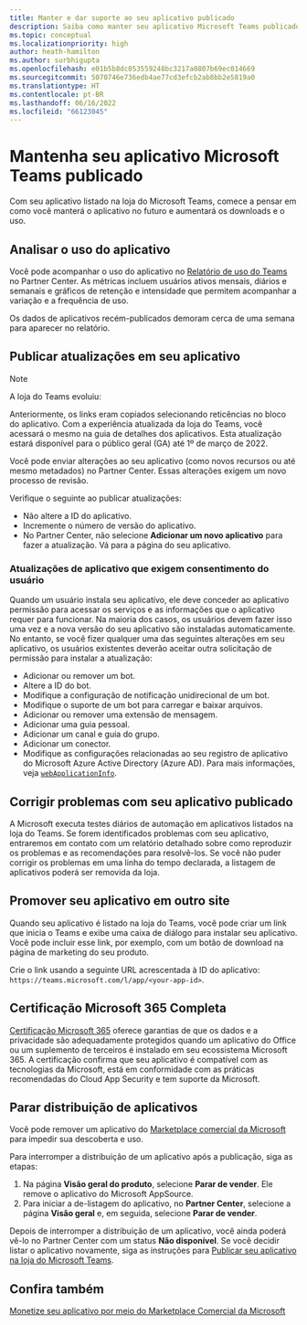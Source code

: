 ```yaml
---
title: Manter e dar suporte ao seu aplicativo publicado
description: Saiba como manter seu aplicativo Microsoft Teams publicado e o que pensar depois que sua loja estiver listada na loja do Teams e no AppSource.
ms.topic: conceptual
ms.localizationpriority: high
author: heath-hamilton
ms.author: surbhigupta
ms.openlocfilehash: e01b5b8dc053559248bc3217a0807b69ec014669
ms.sourcegitcommit: 5070746e736edb4ae77cd3efcb2ab8bb2e5819a0
ms.translationtype: HT
ms.contentlocale: pt-BR
ms.lasthandoff: 06/16/2022
ms.locfileid: "66123045"
---
```

# <a name="maintain-your-published-microsoft-teams-app"></a>Mantenha seu aplicativo Microsoft Teams publicado

Com seu aplicativo listado na loja do Microsoft Teams, comece a pensar em como você manterá o aplicativo no futuro e aumentará os downloads e o uso.

## <a name="analyze-app-usage"></a>Analisar o uso do aplicativo

Você pode acompanhar o uso do aplicativo no [Relatório de uso do Teams](/office/dev/store/teams-apps-usage) no Partner Center. As métricas incluem usuários ativos mensais, diários e semanais e gráficos de retenção e intensidade que permitem acompanhar a variação e a frequência de uso.

Os dados de aplicativos recém-publicados demoram cerca de uma semana para aparecer no relatório.

## <a name="publish-updates-to-your-app"></a>Publicar atualizações em seu aplicativo

> [!NOTE]
> A loja do Teams evoluiu:
>
> Anteriormente, os links eram copiados selecionando reticências no bloco do aplicativo. Com a experiência atualizada da loja do Teams, você acessará o mesmo na guia de detalhes dos aplicativos. Esta atualização estará disponível para o público geral (GA) até 1º de março de 2022.

Você pode enviar alterações ao seu aplicativo (como novos recursos ou até mesmo metadados) no Partner Center. Essas alterações exigem um novo processo de revisão.

Verifique o seguinte ao publicar atualizações:

* Não altere a ID do aplicativo.
* Incremente o número de versão do aplicativo.
* No Partner Center, não selecione **Adicionar um novo aplicativo** para fazer a atualização. Vá para a página do seu aplicativo.

### <a name="app-updates-requiring-user-consent"></a>Atualizações de aplicativo que exigem consentimento do usuário

Quando um usuário instala seu aplicativo, ele deve conceder ao aplicativo permissão para acessar os serviços e as informações que o aplicativo requer para funcionar. Na maioria dos casos, os usuários devem fazer isso uma vez e a nova versão do seu aplicativo são instaladas automaticamente.
No entanto, se você fizer qualquer uma das seguintes alterações em seu aplicativo, os usuários existentes deverão aceitar outra solicitação de permissão para instalar a atualização:

* Adicionar ou remover um bot.
* Altere a ID do bot.
* Modifique a configuração de notificação unidirecional de um bot.
* Modifique o suporte de um bot para carregar e baixar arquivos.
* Adicionar ou remover uma extensão de mensagem.
* Adicionar uma guia pessoal.
* Adicionar um canal e guia do grupo.
* Adicionar um conector.
* Modifique as configurações relacionadas ao seu registro de aplicativo do Microsoft Azure Active Directory (Azure AD). Para mais informações, veja [`webApplicationInfo`](~/resources/schema/manifest-schema.md#webapplicationinfo).

## <a name="fix-issues-with-your-published-app"></a>Corrigir problemas com seu aplicativo publicado

A Microsoft executa testes diários de automação em aplicativos listados na loja do Teams. Se forem identificados problemas com seu aplicativo, entraremos em contato com um relatório detalhado sobre como reproduzir os problemas e as recomendações para resolvê-los. Se você não puder corrigir os problemas em uma linha do tempo declarada, a listagem de aplicativos poderá ser removida da loja.

## <a name="promote-your-app-on-another-site"></a>Promover seu aplicativo em outro site

Quando seu aplicativo é listado na loja do Teams, você pode criar um link que inicia o Teams e exibe uma caixa de diálogo para instalar seu aplicativo. Você pode incluir esse link, por exemplo, com um botão de download na página de marketing do seu produto.

Crie o link usando a seguinte URL acrescentada à ID do aplicativo: `https://teams.microsoft.com/l/app/<your-app-id>`.

## <a name="complete-microsoft-365-certification"></a>Certificação Microsoft 365 Completa

[Certificação Microsoft 365](/microsoft-365-app-certification/docs/certification) oferece garantias de que os dados e a privacidade são adequadamente protegidos quando um aplicativo do Office ou um suplemento de terceiros é instalado em seu ecossistema Microsoft 365. A certificação confirma que seu aplicativo é compatível com as tecnologias da Microsoft, está em conformidade com as práticas recomendadas do Cloud App Security e tem suporte da Microsoft.

## <a name="stop-app-distribution"></a>Parar distribuição de aplicativos

Você pode remover um aplicativo do [Marketplace comercial da Microsoft](/azure/marketplace/overview) para impedir sua descoberta e uso.

Para interromper a distribuição de um aplicativo após a publicação, siga as etapas:

1. Na página **Visão geral do produto**, selecione **Parar de vender**. Ele remove o aplicativo do Microsoft AppSource.
1. Para iniciar a de-listagem do aplicativo, no **Partner Center**, selecione a página **Visão geral** e, em seguida, selecione **Parar de vender**.

Depois de interromper a distribuição de um aplicativo, você ainda poderá vê-lo no Partner Center com um status **Não disponível**. Se você decidir listar o aplicativo novamente, siga as instruções para [Publicar seu aplicativo na loja do Microsoft Teams](/concepts/deploy-and-publish/appsource/publish#teams-app-submission).

## <a name="see-also"></a>Confira também

[Monetize seu aplicativo por meio do Marketplace Comercial da Microsoft](/office/dev/store/monetize-addins-through-microsoft-commercial-marketplace)
